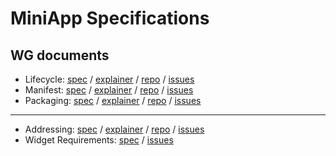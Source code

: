 # MiniApp Specifications

## WG documents

* Lifecycle: [spec](https://w3c.github.io/miniapp-lifecycle/) / [explainer](https://github.com/w3c/miniapp-lifecycle/blob/main/docs/explainer.md) / [repo](https://github.com/w3c/miniapp-lifecycle) / [issues](https://github.com/w3c/miniapp-lifecycle/issues)
* Manifest: [spec](https://w3c.github.io/miniapp-manifest/) / [explainer](https://github.com/w3c/miniapp-manifest/blob/main/docs/explainer.md) / [repo](https://github.com/w3c/miniapp-manifest) / [issues](https://github.com/w3c/miniapp-manifest/issues)
* Packaging: [spec](https://w3c.github.io/miniapp-packaging/) / [explainer](https://github.com/w3c/miniapp-packaging/blob/main/docs/explainer.md) / [repo](https://github.com/w3c/miniapp-packaging) / [issues](https://github.com/w3c/miniapp-packaging/issues)

* * *

* Addressing: [spec](https://w3c.github.io/miniapp-addressing/) / [explainer](https://github.com/w3c/miniapp-addressing/blob/main/docs/explainer.md) / [repo](https://github.com/w3c/miniapp-addressing) / [issues](https://github.com/w3c/miniapp-addressing/issues)
* Widget Requirements: [spec](https://w3c.github.io/miniapp/specs/widget-req/) / [issues](https://github.com/w3c/miniapp/labels/widgets)